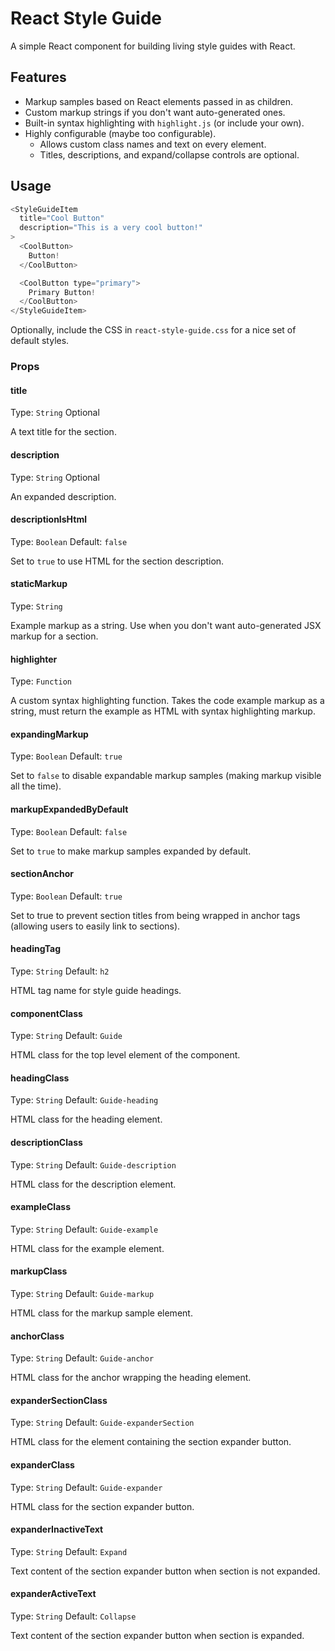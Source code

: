 # React Style Guide

A simple React component for building living style guides with React.

## Features

- Markup samples based on React elements passed in as children.
- Custom markup strings if you don't want auto-generated ones.
- Built-in syntax highlighting with `highlight.js` (or include your own).
- Highly configurable (maybe too configurable).
  - Allows custom class names and text on every element.
  - Titles, descriptions, and expand/collapse controls are optional.  

## Usage

```js
<StyleGuideItem
  title="Cool Button"
  description="This is a very cool button!"
>
  <CoolButton>
    Button!
  </CoolButton>

  <CoolButton type="primary">
    Primary Button!
  </CoolButton>
</StyleGuideItem>
```

Optionally, include the CSS in `react-style-guide.css` for a nice set of default styles.

### Props

#### title

Type: `String` Optional

A text title for the section.

#### description

Type: `String` Optional

An expanded description.

#### descriptionIsHtml

Type: `Boolean` Default: `false`

Set to `true` to use HTML for the section description.

#### staticMarkup

Type: `String`

Example markup as a string. Use when you don't want auto-generated JSX markup for a section.

#### highlighter

Type: `Function`

A custom syntax highlighting function. Takes the code example markup as a string, must return the example as HTML with syntax highlighting markup.

#### expandingMarkup

Type: `Boolean` Default: `true`

Set to `false` to disable expandable markup samples (making markup visible all the time).

#### markupExpandedByDefault

Type: `Boolean` Default: `false`

Set to `true` to make markup samples expanded by default.

#### sectionAnchor

Type: `Boolean` Default: `true`

Set to true to prevent section titles from being wrapped in anchor tags (allowing users to easily link to sections).

#### headingTag

Type: `String` Default: `h2`

HTML tag name for style guide headings.

#### componentClass

Type: `String` Default: `Guide`

HTML class for the top level element of the component.

#### headingClass

Type: `String` Default: `Guide-heading`

HTML class for the heading element.

#### descriptionClass

Type: `String` Default: `Guide-description`

HTML class for the description element.

#### exampleClass

Type: `String` Default: `Guide-example`

HTML class for the example element.

#### markupClass

Type: `String` Default: `Guide-markup`

HTML class for the markup sample element.

#### anchorClass

Type: `String` Default: `Guide-anchor`

HTML class for the anchor wrapping the heading element.

#### expanderSectionClass

Type: `String` Default: `Guide-expanderSection`

HTML class for the element containing the section expander button.

#### expanderClass

Type: `String` Default: `Guide-expander`

HTML class for the section expander button.

#### expanderInactiveText

Type: `String` Default: `Expand`

Text content of the section expander button when section is not expanded.

#### expanderActiveText

Type: `String` Default: `Collapse`

Text content of the section expander button when section is expanded.
